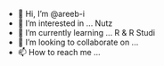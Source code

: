 - 👋 Hi, I’m @areeb-i
- 👀 I’m interested in ... Nutz
- 🌱 I’m currently learning ... R & R Studi
- 💞️ I’m looking to collaborate on ... 
- 📫 How to reach me ...

<!---
areeb-i/areeb-i is a ✨ special ✨ repository because its `README.md` (this file) appears on your GitHub profile.
You can click the Preview link to take a look at your changes.
--->
